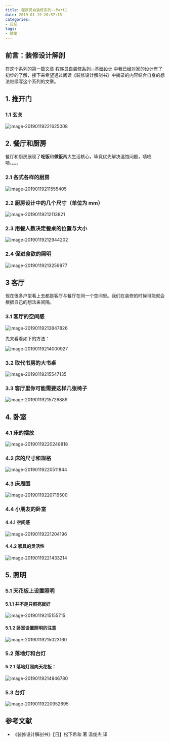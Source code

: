 ```yaml
---
title: 程序员自装修系列--Part1
date: 2019-01-19 20:57:15
categories:
- 日记
tags:
- 随笔
---
```


## 前言：装修设计解剖

在这个系列的第一篇文章 [程序员自装修系列--基础设计](https://dnduuhn.com/2019/01/13/%E7%A8%8B%E5%BA%8F%E5%91%98%E8%87%AA%E8%A3%85%E4%BF%AE%E7%B3%BB%E5%88%97-%E5%9F%BA%E7%A1%80%E8%AE%BE%E8%AE%A1/) 中我已经对家的设计有了初步的了解，接下来希望通过阅读《装修设计解剖书》中摘录的内容结合自身的想法继续写这个系列的文章。

<!-- more -->

## 1. 推开门

### 1.1 玄关

![image-20190119221625008](../assets/image-20190119221625008.png)

## 2. 餐厅和厨房

餐厅和厨房展现了**吃饭**和**做饭**两大生活核心，毕竟优先解决温饱问题，啧啧啧。。。。

### 2.1 各式各样的厨房

![image-20190119211555405](../assets/image-20190119211555405.png)





### 2.2 厨房设计中的几个尺寸（单位为 mm）

![image-20190119212113821](../assets/image-20190119212113821.png)



### 2.3 用餐人数决定餐桌的位置与大小

![image-20190119212944202](../assets/image-20190119212944202.png)

### 2.4 促进食欲的照明

![image-20190119213259877](../assets/image-20190119213259877.png)

## 3 客厅

现在很多户型看上去都是客厅与餐厅在同一个空间里。我们在装修的时候可能就会根据自己的想法来间隔。

### 3.1 客厅的空间感

![image-20190119213847826](../assets/image-20190119213847826.png)

先来看看如下的方法：

![image-20190119214000927](../assets/image-20190119214000927.png)

### 3.2 取代书房的大书桌

![image-20190119215547135](../assets/image-20190119215547135.png)

### 3.3 客厅里你可能需要这样几张椅子

![image-20190119215726889](../assets/image-20190119215726889.png)



## 4. 卧室

### 4.1 床的摆放

![image-20190119220248818](../assets/image-20190119220248818.png)

### 4.2 床的尺寸和规格

![image-20190119220511844](../assets/image-20190119220511844.png)

### 4.3 床周围

![image-20190119220719500](../assets/image-20190119220719500.png)

### 4.4 小朋友的卧室

#### 4.4.1 空间感

![image-20190119221204196](../assets/image-20190119221204196.png)

#### 4.4.2 家具的灵活性

![image-20190119221433214](../assets/image-20190119221433214.png)



## 5. 照明

### 5.1 天花板上设置照明

#### 5.1.1 并不是只照亮就好

![image-20190119215155715](../assets/image-20190119215155715.png)

#### 5.1.2 卧室设置照明的注意

![image-20190119215023160](../assets/image-20190119215023160.png)



### 5.2 落地灯和台灯

#### 5.2.1 落地灯照向天花板：

![image-20190119214846780](../assets/image-20190119214846780.png)

### 5.3 台灯

![image-20190119220952695](../assets/image-20190119220952695.png)







## 参考文献

- 《装修设计解剖书》【日】松下希和 著 温俊杰 译